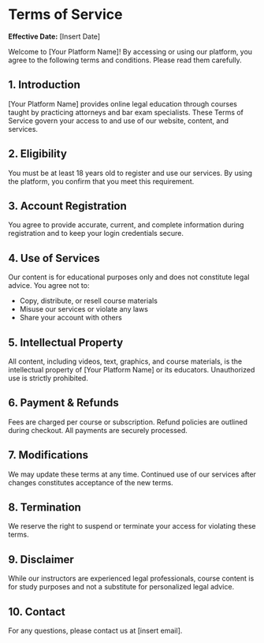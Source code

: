 # Terms of Service

**Effective Date:** [Insert Date]

Welcome to [Your Platform Name]! By accessing or using our platform, you agree to the following terms and conditions. Please read them carefully.

## 1. Introduction

[Your Platform Name] provides online legal education through courses taught by practicing attorneys and bar exam specialists. These Terms of Service govern your access to and use of our website, content, and services.

## 2. Eligibility

You must be at least 18 years old to register and use our services. By using the platform, you confirm that you meet this requirement.

## 3. Account Registration

You agree to provide accurate, current, and complete information during registration and to keep your login credentials secure.

## 4. Use of Services

Our content is for educational purposes only and does not constitute legal advice. You agree not to:

- Copy, distribute, or resell course materials
- Misuse our services or violate any laws
- Share your account with others

## 5. Intellectual Property

All content, including videos, text, graphics, and course materials, is the intellectual property of [Your Platform Name] or its educators. Unauthorized use is strictly prohibited.

## 6. Payment & Refunds

Fees are charged per course or subscription. Refund policies are outlined during checkout. All payments are securely processed.

## 7. Modifications

We may update these terms at any time. Continued use of our services after changes constitutes acceptance of the new terms.

## 8. Termination

We reserve the right to suspend or terminate your access for violating these terms.

## 9. Disclaimer

While our instructors are experienced legal professionals, course content is for study purposes and not a substitute for personalized legal advice.

## 10. Contact

For any questions, please contact us at [insert email].